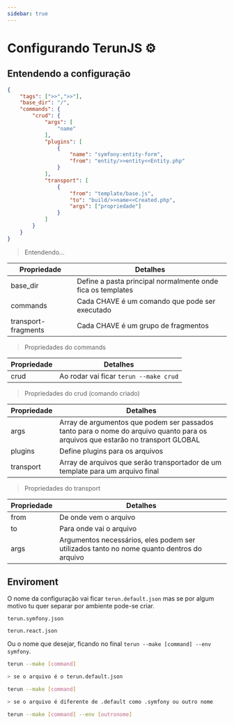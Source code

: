 ```yaml
---
sidebar: true
---
```


# Configurando TerunJS :gear:

## Entendendo a configuração 
```json
{
    "tags": [">>",">>"],
    "base_dir": "/",
    "commands": {
        "crud": {
            "args": [
                "name"
            ],
            "plugins": [
                {
                    "name": "symfony:entity-form",
                    "from": "entity/>>entity<<Entity.php"
                }
            ],
            "transport": [
                {
                    "from": "template/base.js",
                    "to": "build/>>name<<Created.php",
                    "args": ["propriedade"]
                }
            ]
        }
    }
}
```

> Entendendo...

| Propriedade  | Detalhes|
|--------------|---------|
| base_dir | Define a pasta principal normalmente onde fica os templates |
| commands | Cada CHAVE é um comando que pode ser executado |
| transport-fragments | Cada CHAVE é um grupo de fragmentos |


> Propriedades do commands

| Propriedade  | Detalhes|
|--------------|---------|
| crud | Ao rodar vai ficar ```terun --make crud``` |


> Propriedades do crud (comando criado)

| Propriedade  | Detalhes|
|--------------|---------|
| args | Array de argumentos que podem ser passados tanto para o nome do arquivo quanto para os arquivos que estarão no transport GLOBAL|
| plugins |Define plugins para os arquivos|
| transport | Array de arquivos que serão transportador de um template para um arquivo final |

> Propriedades do transport

| Propriedade  | Detalhes|
|--------------|---------|
| from |De onde vem o arquivo|
| to |Para onde vai o arquivo|
| args |Argumentos necessários, eles podem ser utilizados tanto no nome quanto dentros do arquivo |


## Enviroment

O nome da configuração vai ficar `terun.default.json` mas se por algum motivo tu quer separar por ambiente pode-se criar.

`terun.symfony.json`

`terun.react.json`

Ou o nome que desejar, ficando no final `terun --make [command] --env symfony`.


```sh
terun --make [command]

> se o arquivo é o terun.default.json

terun --make [command]

> se o arquivo é diferente de .default como .symfony ou outro nome

terun --make [command] --env [outronome]

```